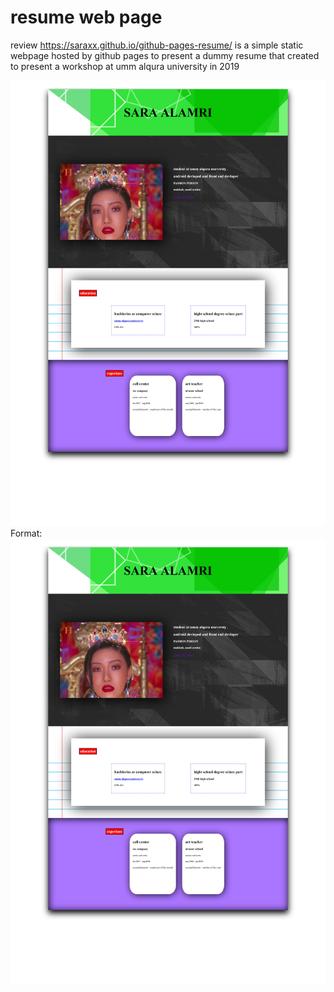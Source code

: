 # resume web page 
review https://saraxx.github.io/github-pages-resume/
is a simple static webpage hosted by github pages to present a dummy resume that created to present a workshop at umm alqura university in 2019 

![preview image](/preview.jpg)
Format: ![Alt Text](/preview.jpg)
